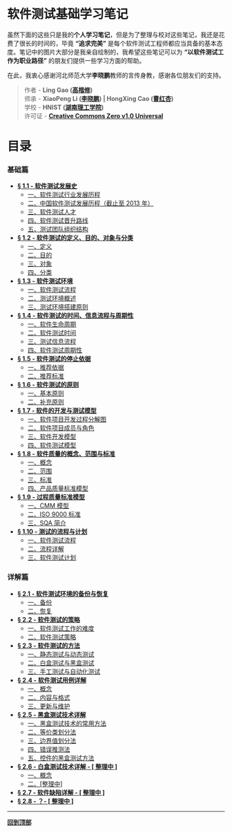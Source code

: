 # 软件测试基础学习笔记

虽然下面的这些只是我的**个人学习笔记**，但是为了整理与校对这些笔记，我还是花费了很长的时间的，毕竟 **“追求完美”** 是每个软件测试工程师都应当具备的基本态度。笔记中的图片大部分是我亲自绘制的，我希望这些笔记可以为 **“以软件测试工作为职业路径”** 的朋友们提供一些学习方面的帮助。

在此，我衷心感谢河北师范大学**李晓鹏**教师的言传身教，感谢各位朋友们的支持。

> 作者 - **Ling Gao ([高楷修](https://answers.microsoft.com/zh-hans/profile/4e1113c0-eb29-4e90-9782-f1931bae8489))**  
> 师承 - **XiaoPeng Li ([李晓鹏](https://edu.csdn.net/lecturer/245)) | HongXing Cao ([曹红杏](http://www.scholat.com/caohx))**  
> 学校 - **HNIST ([湖南理工学院](http://www.hnist.cn/))**  
> 许可证 - **[Creative Commons Zero v1.0 Universal](https://github.com/Lingggao/Software-Testing-Basics/blob/master/LICENSE)**

# 目录

### 基础篇

- [**§ 1.1 - 软件测试发展史**](https://github.com/Lingggao/Software-Testing-Basics/blob/master/%E7%AC%AC%E4%B8%80%E7%AB%A0/1_1_%E8%BD%AF%E4%BB%B6%E6%B5%8B%E8%AF%95%E5%8F%91%E5%B1%95%E5%8F%B2.md#-11---%E8%BD%AF%E4%BB%B6%E6%B5%8B%E8%AF%95%E5%8F%91%E5%B1%95%E5%8F%B2)
	- [一、软件测试行业发展历程](https://github.com/Lingggao/Software-Testing-Basics/blob/master/%E7%AC%AC%E4%B8%80%E7%AB%A0/1_1_%E8%BD%AF%E4%BB%B6%E6%B5%8B%E8%AF%95%E5%8F%91%E5%B1%95%E5%8F%B2.md#%E4%B8%80%E8%BD%AF%E4%BB%B6%E6%B5%8B%E8%AF%95%E8%A1%8C%E4%B8%9A%E5%8F%91%E5%B1%95%E5%8E%86%E7%A8%8B)
	- [二、中国软件测试发展历程（截止至 2013 年）](https://github.com/Lingggao/Software-Testing-Basics/blob/master/%E7%AC%AC%E4%B8%80%E7%AB%A0/1_1_%E8%BD%AF%E4%BB%B6%E6%B5%8B%E8%AF%95%E5%8F%91%E5%B1%95%E5%8F%B2.md#%E4%BA%8C%E4%B8%AD%E5%9B%BD%E8%BD%AF%E4%BB%B6%E6%B5%8B%E8%AF%95%E5%8F%91%E5%B1%95%E5%8E%86%E7%A8%8B%E6%88%AA%E6%AD%A2%E8%87%B3-2013-%E5%B9%B4)
	- [三、软件测试人才](https://github.com/Lingggao/Software-Testing-Basics/blob/master/%E7%AC%AC%E4%B8%80%E7%AB%A0/1_1_%E8%BD%AF%E4%BB%B6%E6%B5%8B%E8%AF%95%E5%8F%91%E5%B1%95%E5%8F%B2.md#%E4%B8%89%E8%BD%AF%E4%BB%B6%E6%B5%8B%E8%AF%95%E4%BA%BA%E6%89%8D)
	- [四、软件测试晋升路线](https://github.com/Lingggao/Software-Testing-Basics/blob/master/%E7%AC%AC%E4%B8%80%E7%AB%A0/1_1_%E8%BD%AF%E4%BB%B6%E6%B5%8B%E8%AF%95%E5%8F%91%E5%B1%95%E5%8F%B2.md#%E5%9B%9B%E8%BD%AF%E4%BB%B6%E6%B5%8B%E8%AF%95%E6%99%8B%E5%8D%87%E8%B7%AF%E7%BA%BF)
	- [五、测试团队组织结构](https://github.com/Lingggao/Software-Testing-Basics/blob/master/%E7%AC%AC%E4%B8%80%E7%AB%A0/1_1_%E8%BD%AF%E4%BB%B6%E6%B5%8B%E8%AF%95%E5%8F%91%E5%B1%95%E5%8F%B2.md#%E4%BA%94%E6%B5%8B%E8%AF%95%E5%9B%A2%E9%98%9F%E7%BB%84%E7%BB%87%E7%BB%93%E6%9E%84)
- [**§ 1.2 - 软件测试的定义、目的、对象与分类**](https://github.com/Lingggao/Software-Testing-Basics/blob/master/%E7%AC%AC%E4%B8%80%E7%AB%A0/1_2_%E8%BD%AF%E4%BB%B6%E6%B5%8B%E8%AF%95%E7%9A%84%E5%AE%9A%E4%B9%89%E3%80%81%E7%9B%AE%E7%9A%84%E3%80%81%E5%AF%B9%E8%B1%A1%E4%B8%8E%E5%88%86%E7%B1%BB.md#-12---%E8%BD%AF%E4%BB%B6%E6%B5%8B%E8%AF%95%E7%9A%84%E5%AE%9A%E4%B9%89%E7%9B%AE%E7%9A%84%E5%AF%B9%E8%B1%A1%E4%B8%8E%E5%88%86%E7%B1%BB)
	- [一、定义](https://github.com/Lingggao/Software-Testing-Basics/blob/master/%E7%AC%AC%E4%B8%80%E7%AB%A0/1_2_%E8%BD%AF%E4%BB%B6%E6%B5%8B%E8%AF%95%E7%9A%84%E5%AE%9A%E4%B9%89%E3%80%81%E7%9B%AE%E7%9A%84%E3%80%81%E5%AF%B9%E8%B1%A1%E4%B8%8E%E5%88%86%E7%B1%BB.md#%E4%B8%80%E5%AE%9A%E4%B9%89)
	- [二、目的](https://github.com/Lingggao/Software-Testing-Basics/blob/master/%E7%AC%AC%E4%B8%80%E7%AB%A0/1_2_%E8%BD%AF%E4%BB%B6%E6%B5%8B%E8%AF%95%E7%9A%84%E5%AE%9A%E4%B9%89%E3%80%81%E7%9B%AE%E7%9A%84%E3%80%81%E5%AF%B9%E8%B1%A1%E4%B8%8E%E5%88%86%E7%B1%BB.md#%E4%BA%8C%E7%9B%AE%E7%9A%84)
	- [三、对象](https://github.com/Lingggao/Software-Testing-Basics/blob/master/%E7%AC%AC%E4%B8%80%E7%AB%A0/1_2_%E8%BD%AF%E4%BB%B6%E6%B5%8B%E8%AF%95%E7%9A%84%E5%AE%9A%E4%B9%89%E3%80%81%E7%9B%AE%E7%9A%84%E3%80%81%E5%AF%B9%E8%B1%A1%E4%B8%8E%E5%88%86%E7%B1%BB.md#%E4%B8%89%E5%AF%B9%E8%B1%A1)
	- [四、分类](https://github.com/Lingggao/Software-Testing-Basics/blob/master/%E7%AC%AC%E4%B8%80%E7%AB%A0/1_2_%E8%BD%AF%E4%BB%B6%E6%B5%8B%E8%AF%95%E7%9A%84%E5%AE%9A%E4%B9%89%E3%80%81%E7%9B%AE%E7%9A%84%E3%80%81%E5%AF%B9%E8%B1%A1%E4%B8%8E%E5%88%86%E7%B1%BB.md#%E5%9B%9B%E5%88%86%E7%B1%BB)
- [**§ 1.3 - 软件测试环境**](https://github.com/Lingggao/Software-Testing-Basics/blob/master/%E7%AC%AC%E4%B8%80%E7%AB%A0/1_3_%E8%BD%AF%E4%BB%B6%E6%B5%8B%E8%AF%95%E7%8E%AF%E5%A2%83.md#-13---%E8%BD%AF%E4%BB%B6%E6%B5%8B%E8%AF%95%E7%8E%AF%E5%A2%83)
	- [一、软件测试流程](https://github.com/Lingggao/Software-Testing-Basics/blob/master/%E7%AC%AC%E4%B8%80%E7%AB%A0/1_3_%E8%BD%AF%E4%BB%B6%E6%B5%8B%E8%AF%95%E7%8E%AF%E5%A2%83.md#%E4%B8%80%E8%BD%AF%E4%BB%B6%E6%B5%8B%E8%AF%95%E6%B5%81%E7%A8%8B)
	- [二、测试环境概述](https://github.com/Lingggao/Software-Testing-Basics/blob/master/%E7%AC%AC%E4%B8%80%E7%AB%A0/1_3_%E8%BD%AF%E4%BB%B6%E6%B5%8B%E8%AF%95%E7%8E%AF%E5%A2%83.md#%E4%BA%8C%E6%B5%8B%E8%AF%95%E7%8E%AF%E5%A2%83%E6%A6%82%E8%BF%B0)
	- [三、测试环境搭建原则](https://github.com/Lingggao/Software-Testing-Basics/blob/master/%E7%AC%AC%E4%B8%80%E7%AB%A0/1_3_%E8%BD%AF%E4%BB%B6%E6%B5%8B%E8%AF%95%E7%8E%AF%E5%A2%83.md#%E4%B8%89%E6%B5%8B%E8%AF%95%E7%8E%AF%E5%A2%83%E6%90%AD%E5%BB%BA%E5%8E%9F%E5%88%99)
- [**§ 1.4 - 软件测试的时间、信息流程与周期性**](https://github.com/Lingggao/Software-Testing-Basics/blob/master/%E7%AC%AC%E4%B8%80%E7%AB%A0/1_4_%E8%BD%AF%E4%BB%B6%E6%B5%8B%E8%AF%95%E7%9A%84%E6%97%B6%E9%97%B4%E3%80%81%E4%BF%A1%E6%81%AF%E6%B5%81%E7%A8%8B%E4%B8%8E%E5%91%A8%E6%9C%9F%E6%80%A7.md#-14---%E8%BD%AF%E4%BB%B6%E6%B5%8B%E8%AF%95%E7%9A%84%E6%97%B6%E9%97%B4%E4%BF%A1%E6%81%AF%E6%B5%81%E7%A8%8B%E4%B8%8E%E5%91%A8%E6%9C%9F%E6%80%A7)
	- [一、软件生命周期](https://github.com/Lingggao/Software-Testing-Basics/blob/master/%E7%AC%AC%E4%B8%80%E7%AB%A0/1_4_%E8%BD%AF%E4%BB%B6%E6%B5%8B%E8%AF%95%E7%9A%84%E6%97%B6%E9%97%B4%E3%80%81%E4%BF%A1%E6%81%AF%E6%B5%81%E7%A8%8B%E4%B8%8E%E5%91%A8%E6%9C%9F%E6%80%A7.md#%E4%B8%80%E8%BD%AF%E4%BB%B6%E7%94%9F%E5%91%BD%E5%91%A8%E6%9C%9F)
	- [二、软件测试时间](https://github.com/Lingggao/Software-Testing-Basics/blob/master/%E7%AC%AC%E4%B8%80%E7%AB%A0/1_4_%E8%BD%AF%E4%BB%B6%E6%B5%8B%E8%AF%95%E7%9A%84%E6%97%B6%E9%97%B4%E3%80%81%E4%BF%A1%E6%81%AF%E6%B5%81%E7%A8%8B%E4%B8%8E%E5%91%A8%E6%9C%9F%E6%80%A7.md#%E4%BA%8C%E8%BD%AF%E4%BB%B6%E6%B5%8B%E8%AF%95%E6%97%B6%E9%97%B4)
	- [三、测试信息流程](https://github.com/Lingggao/Software-Testing-Basics/blob/master/%E7%AC%AC%E4%B8%80%E7%AB%A0/1_4_%E8%BD%AF%E4%BB%B6%E6%B5%8B%E8%AF%95%E7%9A%84%E6%97%B6%E9%97%B4%E3%80%81%E4%BF%A1%E6%81%AF%E6%B5%81%E7%A8%8B%E4%B8%8E%E5%91%A8%E6%9C%9F%E6%80%A7.md#%E4%B8%89%E6%B5%8B%E8%AF%95%E4%BF%A1%E6%81%AF%E6%B5%81%E7%A8%8B)
	- [四、软件测试周期性](https://github.com/Lingggao/Software-Testing-Basics/blob/master/%E7%AC%AC%E4%B8%80%E7%AB%A0/1_4_%E8%BD%AF%E4%BB%B6%E6%B5%8B%E8%AF%95%E7%9A%84%E6%97%B6%E9%97%B4%E3%80%81%E4%BF%A1%E6%81%AF%E6%B5%81%E7%A8%8B%E4%B8%8E%E5%91%A8%E6%9C%9F%E6%80%A7.md#%E5%9B%9B%E8%BD%AF%E4%BB%B6%E6%B5%8B%E8%AF%95%E5%91%A8%E6%9C%9F%E6%80%A7)
- [**§ 1.5 - 软件测试的停止依据**](https://github.com/Lingggao/Software-Testing-Basics/blob/master/%E7%AC%AC%E4%B8%80%E7%AB%A0/1_5_%E8%BD%AF%E4%BB%B6%E6%B5%8B%E8%AF%95%E7%9A%84%E5%81%9C%E6%AD%A2%E4%BE%9D%E6%8D%AE.md#-15---%E8%BD%AF%E4%BB%B6%E6%B5%8B%E8%AF%95%E7%9A%84%E5%81%9C%E6%AD%A2%E4%BE%9D%E6%8D%AE)
	- [一、推荐依据](https://github.com/Lingggao/Software-Testing-Basics/blob/master/%E7%AC%AC%E4%B8%80%E7%AB%A0/1_5_%E8%BD%AF%E4%BB%B6%E6%B5%8B%E8%AF%95%E7%9A%84%E5%81%9C%E6%AD%A2%E4%BE%9D%E6%8D%AE.md#%E4%B8%80%E6%8E%A8%E8%8D%90%E4%BE%9D%E6%8D%AE)
	- [二、推荐标准](https://github.com/Lingggao/Software-Testing-Basics/blob/master/%E7%AC%AC%E4%B8%80%E7%AB%A0/1_5_%E8%BD%AF%E4%BB%B6%E6%B5%8B%E8%AF%95%E7%9A%84%E5%81%9C%E6%AD%A2%E4%BE%9D%E6%8D%AE.md#%E4%BA%8C%E6%8E%A8%E8%8D%90%E6%A0%87%E5%87%86)
- [**§ 1.6 - 软件测试的原则**](https://github.com/Lingggao/Software-Testing-Basics/blob/master/%E7%AC%AC%E4%B8%80%E7%AB%A0/1_6_%E8%BD%AF%E4%BB%B6%E6%B5%8B%E8%AF%95%E7%9A%84%E5%8E%9F%E5%88%99.md#-16---%E8%BD%AF%E4%BB%B6%E6%B5%8B%E8%AF%95%E7%9A%84%E5%8E%9F%E5%88%99)
	- [一、基本原则](https://github.com/Lingggao/Software-Testing-Basics/blob/master/%E7%AC%AC%E4%B8%80%E7%AB%A0/1_6_%E8%BD%AF%E4%BB%B6%E6%B5%8B%E8%AF%95%E7%9A%84%E5%8E%9F%E5%88%99.md#%E4%B8%80%E5%9F%BA%E6%9C%AC%E5%8E%9F%E5%88%99)
	- [二、补充原则](https://github.com/Lingggao/Software-Testing-Basics/blob/master/%E7%AC%AC%E4%B8%80%E7%AB%A0/1_6_%E8%BD%AF%E4%BB%B6%E6%B5%8B%E8%AF%95%E7%9A%84%E5%8E%9F%E5%88%99.md#%E4%BA%8C%E8%A1%A5%E5%85%85%E5%8E%9F%E5%88%99)
- [**§ 1.7 - 软件的开发与测试模型**](https://github.com/Lingggao/Software-Testing-Basics/blob/master/%E7%AC%AC%E4%B8%80%E7%AB%A0/1_7_%E8%BD%AF%E4%BB%B6%E7%9A%84%E5%BC%80%E5%8F%91%E4%B8%8E%E6%B5%8B%E8%AF%95%E6%A8%A1%E5%9E%8B.md#-17---%E8%BD%AF%E4%BB%B6%E7%9A%84%E5%BC%80%E5%8F%91%E4%B8%8E%E6%B5%8B%E8%AF%95%E6%A8%A1%E5%9E%8B)
	- [一、软件项目开发过程分解图](https://github.com/Lingggao/Software-Testing-Basics/blob/master/%E7%AC%AC%E4%B8%80%E7%AB%A0/1_7_%E8%BD%AF%E4%BB%B6%E7%9A%84%E5%BC%80%E5%8F%91%E4%B8%8E%E6%B5%8B%E8%AF%95%E6%A8%A1%E5%9E%8B.md#%E4%B8%80%E8%BD%AF%E4%BB%B6%E9%A1%B9%E7%9B%AE%E5%BC%80%E5%8F%91%E8%BF%87%E7%A8%8B%E5%88%86%E8%A7%A3%E5%9B%BE)
	- [二、软件项目成员与角色](https://github.com/Lingggao/Software-Testing-Basics/blob/master/%E7%AC%AC%E4%B8%80%E7%AB%A0/1_7_%E8%BD%AF%E4%BB%B6%E7%9A%84%E5%BC%80%E5%8F%91%E4%B8%8E%E6%B5%8B%E8%AF%95%E6%A8%A1%E5%9E%8B.md#%E4%BA%8C%E8%BD%AF%E4%BB%B6%E9%A1%B9%E7%9B%AE%E6%88%90%E5%91%98%E4%B8%8E%E8%A7%92%E8%89%B2)
	- [三、软件开发模型](https://github.com/Lingggao/Software-Testing-Basics/blob/master/%E7%AC%AC%E4%B8%80%E7%AB%A0/1_7_%E8%BD%AF%E4%BB%B6%E7%9A%84%E5%BC%80%E5%8F%91%E4%B8%8E%E6%B5%8B%E8%AF%95%E6%A8%A1%E5%9E%8B.md#%E4%B8%89%E8%BD%AF%E4%BB%B6%E5%BC%80%E5%8F%91%E6%A8%A1%E5%9E%8B)
	- [四、软件测试模型](https://github.com/Lingggao/Software-Testing-Basics/blob/master/%E7%AC%AC%E4%B8%80%E7%AB%A0/1_7_%E8%BD%AF%E4%BB%B6%E7%9A%84%E5%BC%80%E5%8F%91%E4%B8%8E%E6%B5%8B%E8%AF%95%E6%A8%A1%E5%9E%8B.md#%E5%9B%9B%E8%BD%AF%E4%BB%B6%E6%B5%8B%E8%AF%95%E6%A8%A1%E5%9E%8B)
- [**§ 1.8 - 软件质量的概念、范围与标准**](https://github.com/Lingggao/Software-Testing-Basics/blob/master/%E7%AC%AC%E4%B8%80%E7%AB%A0/1_8_%E8%BD%AF%E4%BB%B6%E8%B4%A8%E9%87%8F%E7%9A%84%E6%A6%82%E5%BF%B5%E3%80%81%E8%8C%83%E5%9B%B4%E4%B8%8E%E6%A0%87%E5%87%86.md#-18---%E8%BD%AF%E4%BB%B6%E8%B4%A8%E9%87%8F%E7%9A%84%E6%A6%82%E5%BF%B5%E8%8C%83%E5%9B%B4%E4%B8%8E%E6%A0%87%E5%87%86)
	- [一、概念](https://github.com/Lingggao/Software-Testing-Basics/blob/master/%E7%AC%AC%E4%B8%80%E7%AB%A0/1_8_%E8%BD%AF%E4%BB%B6%E8%B4%A8%E9%87%8F%E7%9A%84%E6%A6%82%E5%BF%B5%E3%80%81%E8%8C%83%E5%9B%B4%E4%B8%8E%E6%A0%87%E5%87%86.md#%E4%B8%80%E6%A6%82%E5%BF%B5)
	- [二、范围](https://github.com/Lingggao/Software-Testing-Basics/blob/master/%E7%AC%AC%E4%B8%80%E7%AB%A0/1_8_%E8%BD%AF%E4%BB%B6%E8%B4%A8%E9%87%8F%E7%9A%84%E6%A6%82%E5%BF%B5%E3%80%81%E8%8C%83%E5%9B%B4%E4%B8%8E%E6%A0%87%E5%87%86.md#%E4%BA%8C%E8%8C%83%E5%9B%B4)
	- [三、标准](https://github.com/Lingggao/Software-Testing-Basics/blob/master/%E7%AC%AC%E4%B8%80%E7%AB%A0/1_8_%E8%BD%AF%E4%BB%B6%E8%B4%A8%E9%87%8F%E7%9A%84%E6%A6%82%E5%BF%B5%E3%80%81%E8%8C%83%E5%9B%B4%E4%B8%8E%E6%A0%87%E5%87%86.md#%E4%B8%89%E6%A0%87%E5%87%86)
	- [四、产品质量标准模型](https://github.com/Lingggao/Software-Testing-Basics/blob/master/%E7%AC%AC%E4%B8%80%E7%AB%A0/1_8_%E8%BD%AF%E4%BB%B6%E8%B4%A8%E9%87%8F%E7%9A%84%E6%A6%82%E5%BF%B5%E3%80%81%E8%8C%83%E5%9B%B4%E4%B8%8E%E6%A0%87%E5%87%86.md#%E5%9B%9B%E4%BA%A7%E5%93%81%E8%B4%A8%E9%87%8F%E6%A0%87%E5%87%86%E6%A8%A1%E5%9E%8B)
- [**§ 1.9 - 过程质量标准模型**](https://github.com/Lingggao/Software-Testing-Basics/blob/master/%E7%AC%AC%E4%B8%80%E7%AB%A0/1_9_%E8%BF%87%E7%A8%8B%E8%B4%A8%E9%87%8F%E6%A0%87%E5%87%86%E6%A8%A1%E5%9E%8B.md#-19---%E8%BF%87%E7%A8%8B%E8%B4%A8%E9%87%8F%E6%A0%87%E5%87%86%E6%A8%A1%E5%9E%8B)
	- [一、CMM 模型](https://github.com/Lingggao/Software-Testing-Basics/blob/master/%E7%AC%AC%E4%B8%80%E7%AB%A0/1_9_%E8%BF%87%E7%A8%8B%E8%B4%A8%E9%87%8F%E6%A0%87%E5%87%86%E6%A8%A1%E5%9E%8B.md#%E4%B8%80cmm-%E6%A8%A1%E5%9E%8B)
	- [二、ISO 9000 标准](https://github.com/Lingggao/Software-Testing-Basics/blob/master/%E7%AC%AC%E4%B8%80%E7%AB%A0/1_9_%E8%BF%87%E7%A8%8B%E8%B4%A8%E9%87%8F%E6%A0%87%E5%87%86%E6%A8%A1%E5%9E%8B.md#%E4%BA%8Ciso-9000-%E6%A0%87%E5%87%86)
	- [三、SQA 简介](https://github.com/Lingggao/Software-Testing-Basics/blob/master/%E7%AC%AC%E4%B8%80%E7%AB%A0/1_9_%E8%BF%87%E7%A8%8B%E8%B4%A8%E9%87%8F%E6%A0%87%E5%87%86%E6%A8%A1%E5%9E%8B.md#%E4%B8%89sqa-%E7%AE%80%E4%BB%8B)
- [**§ 1.10 - 测试的流程与计划**](https://github.com/Lingggao/Software-Testing-Basics/blob/master/%E7%AC%AC%E4%B8%80%E7%AB%A0/1_10_%E6%B5%8B%E8%AF%95%E7%9A%84%E6%B5%81%E7%A8%8B%E4%B8%8E%E8%AE%A1%E5%88%92.md#-110---%E6%B5%8B%E8%AF%95%E7%9A%84%E6%B5%81%E7%A8%8B%E4%B8%8E%E8%AE%A1%E5%88%92)
	- [一、软件测试流程](https://github.com/Lingggao/Software-Testing-Basics/blob/master/%E7%AC%AC%E4%B8%80%E7%AB%A0/1_10_%E6%B5%8B%E8%AF%95%E7%9A%84%E6%B5%81%E7%A8%8B%E4%B8%8E%E8%AE%A1%E5%88%92.md#%E4%B8%80%E8%BD%AF%E4%BB%B6%E6%B5%8B%E8%AF%95%E6%B5%81%E7%A8%8B)
	- [二、流程详解](https://github.com/Lingggao/Software-Testing-Basics/blob/master/%E7%AC%AC%E4%B8%80%E7%AB%A0/1_10_%E6%B5%8B%E8%AF%95%E7%9A%84%E6%B5%81%E7%A8%8B%E4%B8%8E%E8%AE%A1%E5%88%92.md#%E4%BA%8C%E6%B5%81%E7%A8%8B%E8%AF%A6%E8%A7%A3)
	- [三、软件测试计划](https://github.com/Lingggao/Software-Testing-Basics/blob/master/%E7%AC%AC%E4%B8%80%E7%AB%A0/1_10_%E6%B5%8B%E8%AF%95%E7%9A%84%E6%B5%81%E7%A8%8B%E4%B8%8E%E8%AE%A1%E5%88%92.md#%E4%B8%89%E8%BD%AF%E4%BB%B6%E6%B5%8B%E8%AF%95%E8%AE%A1%E5%88%92)

### 详解篇

- [**§ 2.1 - 软件测试环境的备份与恢复**](https://github.com/Lingggao/Software-Testing-Basics/blob/master/%E7%AC%AC%E4%BA%8C%E7%AB%A0/2_1_%E6%B5%8B%E8%AF%95%E7%8E%AF%E5%A2%83%E7%9A%84%E5%A4%87%E4%BB%BD%E4%B8%8E%E6%81%A2%E5%A4%8D.md#-21---%E8%BD%AF%E4%BB%B6%E6%B5%8B%E8%AF%95%E7%8E%AF%E5%A2%83%E7%9A%84%E5%A4%87%E4%BB%BD%E4%B8%8E%E6%81%A2%E5%A4%8D)
	- [一、备份](https://github.com/Lingggao/Software-Testing-Basics/blob/master/%E7%AC%AC%E4%BA%8C%E7%AB%A0/2_1_%E6%B5%8B%E8%AF%95%E7%8E%AF%E5%A2%83%E7%9A%84%E5%A4%87%E4%BB%BD%E4%B8%8E%E6%81%A2%E5%A4%8D.md#%E4%B8%80%E5%A4%87%E4%BB%BD)
	- [二、恢复](https://github.com/Lingggao/Software-Testing-Basics/blob/master/%E7%AC%AC%E4%BA%8C%E7%AB%A0/2_1_%E6%B5%8B%E8%AF%95%E7%8E%AF%E5%A2%83%E7%9A%84%E5%A4%87%E4%BB%BD%E4%B8%8E%E6%81%A2%E5%A4%8D.md#%E4%BA%8C%E6%81%A2%E5%A4%8D)
- [**§ 2.2 - 软件测试的策略**](https://github.com/Lingggao/Software-Testing-Basics/blob/master/%E7%AC%AC%E4%BA%8C%E7%AB%A0/2_2_%E8%BD%AF%E4%BB%B6%E6%B5%8B%E8%AF%95%E7%9A%84%E7%AD%96%E7%95%A5.md#-22---%E8%BD%AF%E4%BB%B6%E6%B5%8B%E8%AF%95%E7%9A%84%E7%AD%96%E7%95%A5)
	- [一、软件测试工作的难度](https://github.com/Lingggao/Software-Testing-Basics/blob/master/%E7%AC%AC%E4%BA%8C%E7%AB%A0/2_2_%E8%BD%AF%E4%BB%B6%E6%B5%8B%E8%AF%95%E7%9A%84%E7%AD%96%E7%95%A5.md#%E4%B8%80%E8%BD%AF%E4%BB%B6%E6%B5%8B%E8%AF%95%E5%B7%A5%E4%BD%9C%E7%9A%84%E9%9A%BE%E5%BA%A6)
	- [二、软件测试策略](https://github.com/Lingggao/Software-Testing-Basics/blob/master/%E7%AC%AC%E4%BA%8C%E7%AB%A0/2_2_%E8%BD%AF%E4%BB%B6%E6%B5%8B%E8%AF%95%E7%9A%84%E7%AD%96%E7%95%A5.md#%E4%BA%8C%E8%BD%AF%E4%BB%B6%E6%B5%8B%E8%AF%95%E7%AD%96%E7%95%A5)
- [**§ 2.3 - 软件测试的方法**](https://github.com/Lingggao/Software-Testing-Basics/blob/master/%E7%AC%AC%E4%BA%8C%E7%AB%A0/2_3_%E8%BD%AF%E4%BB%B6%E6%B5%8B%E8%AF%95%E7%9A%84%E6%96%B9%E6%B3%95.md#-23---%E8%BD%AF%E4%BB%B6%E6%B5%8B%E8%AF%95%E7%9A%84%E6%96%B9%E6%B3%95)
	- [一、静态测试与动态测试](https://github.com/Lingggao/Software-Testing-Basics/blob/master/%E7%AC%AC%E4%BA%8C%E7%AB%A0/2_3_%E8%BD%AF%E4%BB%B6%E6%B5%8B%E8%AF%95%E7%9A%84%E6%96%B9%E6%B3%95.md#%E4%B8%80%E9%9D%99%E6%80%81%E6%B5%8B%E8%AF%95%E4%B8%8E%E5%8A%A8%E6%80%81%E6%B5%8B%E8%AF%95)
	- [二、白盒测试与黑盒测试](https://github.com/Lingggao/Software-Testing-Basics/blob/master/%E7%AC%AC%E4%BA%8C%E7%AB%A0/2_3_%E8%BD%AF%E4%BB%B6%E6%B5%8B%E8%AF%95%E7%9A%84%E6%96%B9%E6%B3%95.md#%E4%BA%8C%E7%99%BD%E7%9B%92%E6%B5%8B%E8%AF%95%E4%B8%8E%E9%BB%91%E7%9B%92%E6%B5%8B%E8%AF%95)
	- [三、手工测试与自动化测试](https://github.com/Lingggao/Software-Testing-Basics/blob/master/%E7%AC%AC%E4%BA%8C%E7%AB%A0/2_3_%E8%BD%AF%E4%BB%B6%E6%B5%8B%E8%AF%95%E7%9A%84%E6%96%B9%E6%B3%95.md#%E4%B8%89%E6%89%8B%E5%B7%A5%E6%B5%8B%E8%AF%95%E4%B8%8E%E8%87%AA%E5%8A%A8%E5%8C%96%E6%B5%8B%E8%AF%95)
- [**§ 2.4 - 软件测试用例详解**](https://github.com/Lingggao/Software-Testing-Basics/blob/master/%E7%AC%AC%E4%BA%8C%E7%AB%A0/2_4_%E8%BD%AF%E4%BB%B6%E6%B5%8B%E8%AF%95%E7%94%A8%E4%BE%8B%E8%AF%A6%E8%A7%A3.md#-24---%E8%BD%AF%E4%BB%B6%E6%B5%8B%E8%AF%95%E7%94%A8%E4%BE%8B%E8%AF%A6%E8%A7%A3)
	- [一、概念](https://github.com/Lingggao/Software-Testing-Basics/blob/master/%E7%AC%AC%E4%BA%8C%E7%AB%A0/2_4_%E8%BD%AF%E4%BB%B6%E6%B5%8B%E8%AF%95%E7%94%A8%E4%BE%8B%E8%AF%A6%E8%A7%A3.md#%E4%B8%80%E6%A6%82%E5%BF%B5)
	- [二、内容与格式](https://github.com/Lingggao/Software-Testing-Basics/blob/master/%E7%AC%AC%E4%BA%8C%E7%AB%A0/2_4_%E8%BD%AF%E4%BB%B6%E6%B5%8B%E8%AF%95%E7%94%A8%E4%BE%8B%E8%AF%A6%E8%A7%A3.md#%E4%BA%8C%E5%86%85%E5%AE%B9%E4%B8%8E%E6%A0%BC%E5%BC%8F)
	- [三、更新与维护](https://github.com/Lingggao/Software-Testing-Basics/blob/master/%E7%AC%AC%E4%BA%8C%E7%AB%A0/2_4_%E8%BD%AF%E4%BB%B6%E6%B5%8B%E8%AF%95%E7%94%A8%E4%BE%8B%E8%AF%A6%E8%A7%A3.md#%E4%B8%89%E6%9B%B4%E6%96%B0%E4%B8%8E%E7%BB%B4%E6%8A%A4)
- [**§ 2.5 - 黑盒测试技术详解**](https://github.com/Lingggao/Software-Testing-Basics/blob/master/%E7%AC%AC%E4%BA%8C%E7%AB%A0/2_5_%E9%BB%91%E7%9B%92%E6%B5%8B%E8%AF%95%E6%8A%80%E6%9C%AF%E8%AF%A6%E8%A7%A3.md#-25---%E9%BB%91%E7%9B%92%E6%B5%8B%E8%AF%95%E6%8A%80%E6%9C%AF%E8%AF%A6%E8%A7%A3)
	- [一、黑盒测试技术的常用方法](https://github.com/Lingggao/Software-Testing-Basics/blob/master/%E7%AC%AC%E4%BA%8C%E7%AB%A0/2_5_%E9%BB%91%E7%9B%92%E6%B5%8B%E8%AF%95%E6%8A%80%E6%9C%AF%E8%AF%A6%E8%A7%A3.md#%E4%B8%80%E9%BB%91%E7%9B%92%E6%B5%8B%E8%AF%95%E6%8A%80%E6%9C%AF%E7%9A%84%E5%B8%B8%E7%94%A8%E6%96%B9%E6%B3%95)
	- [二、等价类划分法](https://github.com/Lingggao/Software-Testing-Basics/blob/master/%E7%AC%AC%E4%BA%8C%E7%AB%A0/2_5_%E9%BB%91%E7%9B%92%E6%B5%8B%E8%AF%95%E6%8A%80%E6%9C%AF%E8%AF%A6%E8%A7%A3.md#%E4%BA%8C%E7%AD%89%E4%BB%B7%E7%B1%BB%E5%88%92%E5%88%86%E6%B3%95)
	- [三、边界值划分法](https://github.com/Lingggao/Software-Testing-Basics/blob/master/%E7%AC%AC%E4%BA%8C%E7%AB%A0/2_5_%E9%BB%91%E7%9B%92%E6%B5%8B%E8%AF%95%E6%8A%80%E6%9C%AF%E8%AF%A6%E8%A7%A3.md#%E4%B8%89%E8%BE%B9%E7%95%8C%E5%80%BC%E5%88%92%E5%88%86%E6%B3%95)
	- [四、错误推测法](https://github.com/Lingggao/Software-Testing-Basics/blob/master/%E7%AC%AC%E4%BA%8C%E7%AB%A0/2_5_%E9%BB%91%E7%9B%92%E6%B5%8B%E8%AF%95%E6%8A%80%E6%9C%AF%E8%AF%A6%E8%A7%A3.md#%E5%9B%9B%E9%94%99%E8%AF%AF%E6%8E%A8%E6%B5%8B%E6%B3%95)
	- [五、控件的黑盒测试方法](https://github.com/Lingggao/Software-Testing-Basics/blob/master/%E7%AC%AC%E4%BA%8C%E7%AB%A0/2_5_%E9%BB%91%E7%9B%92%E6%B5%8B%E8%AF%95%E6%8A%80%E6%9C%AF%E8%AF%A6%E8%A7%A3.md#%E4%BA%94%E6%8E%A7%E4%BB%B6%E7%9A%84%E9%BB%91%E7%9B%92%E6%B5%8B%E8%AF%95%E6%96%B9%E6%B3%95)
- [**§ 2.6 - 白盒测试技术详解 - [ 整理中 ]**](https://github.com/Lingggao/Software-Testing-Basics/blob/master/%E7%AC%AC%E4%BA%8C%E7%AB%A0/2_6_%E7%99%BD%E7%9B%92%E6%B5%8B%E8%AF%95%E6%8A%80%E6%9C%AF%E8%AF%A6%E8%A7%A3.md#-26---%E7%99%BD%E7%9B%92%E6%B5%8B%E8%AF%95%E6%8A%80%E6%9C%AF%E8%AF%A6%E8%A7%A3)
	- [一、概念](https://github.com/Lingggao/Software-Testing-Basics/blob/master/%E7%AC%AC%E4%BA%8C%E7%AB%A0/2_6_%E7%99%BD%E7%9B%92%E6%B5%8B%E8%AF%95%E6%8A%80%E6%9C%AF%E8%AF%A6%E8%A7%A3.md#%E4%B8%80%E6%A6%82%E5%BF%B5)
	- [二、[整理中]]()
- [**§ 2.7 - 软件缺陷详解 - [ 整理中 ]**](https://github.com/Lingggao/Software-Testing-Basics)
- [**§ 2.8 - ？- [ 整理中 ]**](https://github.com/Lingggao/Software-Testing-Basics)

---
[**回到顶部**](https://github.com/Lingggao/Software-Testing-Basics#%E8%BD%AF%E4%BB%B6%E6%B5%8B%E8%AF%95%E5%9F%BA%E7%A1%80)
